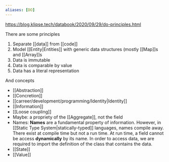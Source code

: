 ```yaml
---
aliases: [DO]
---
```


https://blog.klipse.tech/databook/2020/09/29/do-principles.html

There are some principles

1. Separate [[data]] from [[code]]
2. Model [[Entity|Entities]] with generic data structures (mostly [[Map]]s and [[Array]]s
3. Data is immutable
4. Data is comparable by value
5. Data has a literal representation

And concepts

- [[Abstraction]]
- [[Concretion]]
- [[carreer/development/programming/Identity|Identity]]
- [[Information]]
- [[Loose coupling]]
- Maybe: a propriety of the [[Aggregate]], not the field
- Names: **Names** are a fundamental property of information. However, in [[Static Type System|statically-typed]] languages, names compile away. There exist at compile time but not a run time. At run time, a field cannot be access **dynamically** by its name. In order to access data, we are required to import the definition of the class that contains the data.
- [[State]]
- [[Value]]